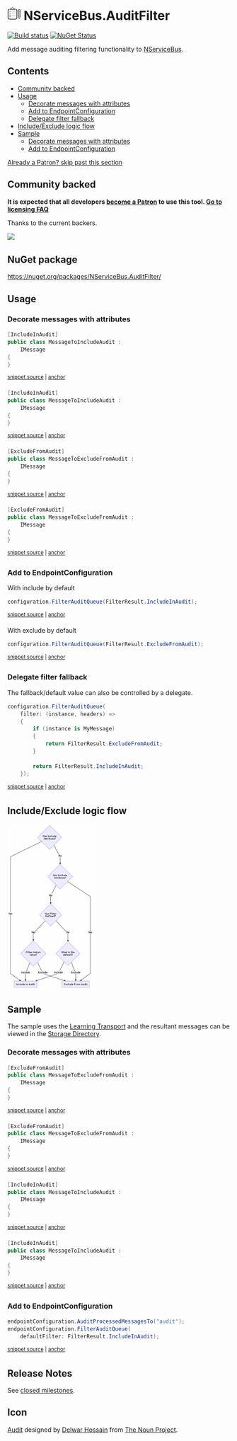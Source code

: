 <!--
GENERATED FILE - DO NOT EDIT
This file was generated by [MarkdownSnippets](https://github.com/SimonCropp/MarkdownSnippets).
Source File: /readme.source.md
To change this file edit the source file and then run MarkdownSnippets.
-->

# <img src="/src/icon.png" height="30px"> NServiceBus.AuditFilter

[![Build status](https://ci.appveyor.com/api/projects/status/chhl6coclht4mm9h/branch/master?svg=true)](https://ci.appveyor.com/project/SimonCropp/nservicebus-AuditFilter)
[![NuGet Status](https://img.shields.io/nuget/v/NServiceBus.AuditFilter.svg)](https://www.nuget.org/packages/NServiceBus.AuditFilter/)

Add message auditing filtering functionality to [NServiceBus](https://docs.particular.net/nservicebus/operations/auditing).

<!-- toc -->
## Contents

  * [Community backed](#community-backed)
  * [Usage](#usage)
    * [Decorate messages with attributes](#decorate-messages-with-attributes)
    * [Add to EndpointConfiguration](#add-to-endpointconfiguration)
    * [Delegate filter fallback](#delegate-filter-fallback)
  * [Include/Exclude logic flow](#includeexclude-logic-flow)
  * [Sample](#sample)
    * [Decorate messages with attributes](#decorate-messages-with-attributes-1)
    * [Add to EndpointConfiguration](#add-to-endpointconfiguration-1)<!-- endtoc -->

<!--- StartOpenCollectiveBackers -->

[Already a Patron? skip past this section](#endofbacking)


## Community backed

**It is expected that all developers [become a Patron](https://opencollective.com/nservicebusextensions/contribute/patron-6976) to use this tool. [Go to licensing FAQ](https://github.com/NServiceBusExtensions/Home/#licensingpatron-faq)**

Thanks to the current backers.

<img src="https://opencollective.com/nservicebusextensions/tiers/patron.svg?width=890&avatarHeight=60&button=false">

<a href="#" id="endofbacking"></a>

<!--- EndOpenCollectiveBackers -->


## NuGet package

https://nuget.org/packages/NServiceBus.AuditFilter/


## Usage


### Decorate messages with attributes

<!-- snippet: MessageToIncludeAudit -->
<a id='snippet-messagetoincludeaudit'/></a>
```cs
[IncludeInAudit]
public class MessageToIncludeAudit :
    IMessage
{
}
```
<sup><a href='/src/Sample/MessageToIncludeAudit.cs#L4-L10' title='File snippet `messagetoincludeaudit` was extracted from'>snippet source</a> | <a href='#snippet-messagetoincludeaudit' title='Navigate to start of snippet `messagetoincludeaudit`'>anchor</a></sup>
<a id='snippet-messagetoincludeaudit-1'/></a>
```cs
[IncludeInAudit]
public class MessageToIncludeAudit :
    IMessage
{
}
```
<sup><a href='/src/Tests/Snippets/MessageToIncludeAudit.cs#L4-L12' title='File snippet `messagetoincludeaudit` was extracted from'>snippet source</a> | <a href='#snippet-messagetoincludeaudit-1' title='Navigate to start of snippet `messagetoincludeaudit`'>anchor</a></sup>
<!-- endsnippet -->

<!-- snippet: MessageToExcludeFromAudit -->
<a id='snippet-messagetoexcludefromaudit'/></a>
```cs
[ExcludeFromAudit]
public class MessageToExcludeFromAudit :
    IMessage
{
}
```
<sup><a href='/src/Sample/MessageToExcludeFromAudit.cs#L4-L10' title='File snippet `messagetoexcludefromaudit` was extracted from'>snippet source</a> | <a href='#snippet-messagetoexcludefromaudit' title='Navigate to start of snippet `messagetoexcludefromaudit`'>anchor</a></sup>
<a id='snippet-messagetoexcludefromaudit-1'/></a>
```cs
[ExcludeFromAudit]
public class MessageToExcludeFromAudit :
    IMessage
{
}
```
<sup><a href='/src/Tests/Snippets/MessageToExcludeFromAudit.cs#L4-L12' title='File snippet `messagetoexcludefromaudit` was extracted from'>snippet source</a> | <a href='#snippet-messagetoexcludefromaudit-1' title='Navigate to start of snippet `messagetoexcludefromaudit`'>anchor</a></sup>
<!-- endsnippet -->


### Add to EndpointConfiguration

With include by default

<!-- snippet: DefaultIncludeInAudit -->
<a id='snippet-defaultincludeinaudit'/></a>
```cs
configuration.FilterAuditQueue(FilterResult.IncludeInAudit);
```
<sup><a href='/src/Tests/Snippets/Usage.cs#L8-L12' title='File snippet `defaultincludeinaudit` was extracted from'>snippet source</a> | <a href='#snippet-defaultincludeinaudit' title='Navigate to start of snippet `defaultincludeinaudit`'>anchor</a></sup>
<!-- endsnippet -->

With exclude by default

<!-- snippet: DefaultExcludeFromAudit -->
<a id='snippet-defaultexcludefromaudit'/></a>
```cs
configuration.FilterAuditQueue(FilterResult.ExcludeFromAudit);
```
<sup><a href='/src/Tests/Snippets/Usage.cs#L13-L17' title='File snippet `defaultexcludefromaudit` was extracted from'>snippet source</a> | <a href='#snippet-defaultexcludefromaudit' title='Navigate to start of snippet `defaultexcludefromaudit`'>anchor</a></sup>
<!-- endsnippet -->


### Delegate filter fallback

The fallback/default value can also be controlled by a delegate.

<!-- snippet: FilterAuditByDelegate -->
<a id='snippet-filterauditbydelegate'/></a>
```cs
configuration.FilterAuditQueue(
    filter: (instance, headers) =>
    {
        if (instance is MyMessage)
        {
            return FilterResult.ExcludeFromAudit;
        }

        return FilterResult.IncludeInAudit;
    });
```
<sup><a href='/src/Tests/Snippets/Usage.cs#L18-L31' title='File snippet `filterauditbydelegate` was extracted from'>snippet source</a> | <a href='#snippet-filterauditbydelegate' title='Navigate to start of snippet `filterauditbydelegate`'>anchor</a></sup>
<!-- endsnippet -->


## Include/Exclude logic flow

<img src="/src/flow.png" width="200px">


## Sample

The sample uses the [Learning Transport](https://docs.particular.net/transports/learning/) and the resultant messages can be viewed in the [Storage Directory](https://docs.particular.net/transports/learning/#usage-storage-directory).


### Decorate messages with attributes

<!-- snippet: MessageToExcludeFromAudit -->
<a id='snippet-messagetoexcludefromaudit'/></a>
```cs
[ExcludeFromAudit]
public class MessageToExcludeFromAudit :
    IMessage
{
}
```
<sup><a href='/src/Sample/MessageToExcludeFromAudit.cs#L4-L10' title='File snippet `messagetoexcludefromaudit` was extracted from'>snippet source</a> | <a href='#snippet-messagetoexcludefromaudit' title='Navigate to start of snippet `messagetoexcludefromaudit`'>anchor</a></sup>
<a id='snippet-messagetoexcludefromaudit-1'/></a>
```cs
[ExcludeFromAudit]
public class MessageToExcludeFromAudit :
    IMessage
{
}
```
<sup><a href='/src/Tests/Snippets/MessageToExcludeFromAudit.cs#L4-L12' title='File snippet `messagetoexcludefromaudit` was extracted from'>snippet source</a> | <a href='#snippet-messagetoexcludefromaudit-1' title='Navigate to start of snippet `messagetoexcludefromaudit`'>anchor</a></sup>
<!-- endsnippet -->

<!-- snippet: MessageToIncludeAudit -->
<a id='snippet-messagetoincludeaudit'/></a>
```cs
[IncludeInAudit]
public class MessageToIncludeAudit :
    IMessage
{
}
```
<sup><a href='/src/Sample/MessageToIncludeAudit.cs#L4-L10' title='File snippet `messagetoincludeaudit` was extracted from'>snippet source</a> | <a href='#snippet-messagetoincludeaudit' title='Navigate to start of snippet `messagetoincludeaudit`'>anchor</a></sup>
<a id='snippet-messagetoincludeaudit-1'/></a>
```cs
[IncludeInAudit]
public class MessageToIncludeAudit :
    IMessage
{
}
```
<sup><a href='/src/Tests/Snippets/MessageToIncludeAudit.cs#L4-L12' title='File snippet `messagetoincludeaudit` was extracted from'>snippet source</a> | <a href='#snippet-messagetoincludeaudit-1' title='Navigate to start of snippet `messagetoincludeaudit`'>anchor</a></sup>
<!-- endsnippet -->


### Add to EndpointConfiguration

<!-- snippet: Enable -->
<a id='snippet-enable'/></a>
```cs
endpointConfiguration.AuditProcessedMessagesTo("audit");
endpointConfiguration.FilterAuditQueue(
    defaultFilter: FilterResult.IncludeInAudit);
```
<sup><a href='/src/Sample/Program.cs#L19-L25' title='File snippet `enable` was extracted from'>snippet source</a> | <a href='#snippet-enable' title='Navigate to start of snippet `enable`'>anchor</a></sup>
<!-- endsnippet -->


## Release Notes

See [closed milestones](../../milestones?state=closed).


## Icon

[Audit](https://thenounproject.com/term/audit/618766/) designed by [Delwar Hossain](https://thenounproject.com/delwar/) from [The Noun Project](https://thenounproject.com/).
